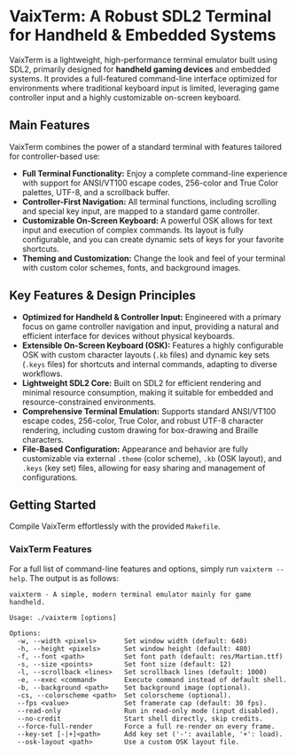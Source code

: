 # VaixTerm: A Robust SDL2 Terminal for Handheld & Embedded Systems

VaixTerm is a lightweight, high-performance terminal emulator built using SDL2, primarily designed for **handheld gaming devices** and embedded systems. It provides a full-featured command-line interface optimized for environments where traditional keyboard input is limited, leveraging game controller input and a highly customizable on-screen keyboard.

## Main Features

VaixTerm combines the power of a standard terminal with features tailored for controller-based use:

- **Full Terminal Functionality:** Enjoy a complete command-line experience with support for ANSI/VT100 escape codes, 256-color and True Color palettes, UTF-8, and a scrollback buffer.
- **Controller-First Navigation:** All terminal functions, including scrolling and special key input, are mapped to a standard game controller.
- **Customizable On-Screen Keyboard:** A powerful OSK allows for text input and execution of complex commands. Its layout is fully configurable, and you can create dynamic sets of keys for your favorite shortcuts.
- **Theming and Customization:** Change the look and feel of your terminal with custom color schemes, fonts, and background images.

## Key Features & Design Principles

*   **Optimized for Handheld & Controller Input:** Engineered with a primary focus on game controller navigation and input, providing a natural and efficient interface for devices without physical keyboards.
*   **Extensible On-Screen Keyboard (OSK):** Features a highly configurable OSK with custom character layouts (`.kb` files) and dynamic key sets (`.keys` files) for shortcuts and internal commands, adapting to diverse workflows.
*   **Lightweight SDL2 Core:** Built on SDL2 for efficient rendering and minimal resource consumption, making it suitable for embedded and resource-constrained environments.
*   **Comprehensive Terminal Emulation:** Supports standard ANSI/VT100 escape codes, 256-color, True Color, and robust UTF-8 character rendering, including custom drawing for box-drawing and Braille characters.
*   **File-Based Configuration:** Appearance and behavior are fully customizable via external `.theme` (color scheme), `.kb` (OSK layout), and `.keys` (key set) files, allowing for easy sharing and management of configurations.

## Getting Started

Compile VaixTerm effortlessly with the provided `Makefile`.

### VaixTerm Features

For a full list of command-line features and options, simply run `vaixterm --help`. The output is as follows:

```
vaixterm - A simple, modern terminal emulator mainly for game handheld.

Usage: ./vaixterm [options]

Options:
  -w, --width <pixels>       Set window width (default: 640)
  -h, --height <pixels>      Set window height (default: 480)
  -f, --font <path>          Set font path (default: res/Martian.ttf)
  -s, --size <points>        Set font size (default: 12)
  -l, --scrollback <lines>   Set scrollback lines (default: 1000)
  -e, --exec <command>       Execute command instead of default shell.
  -b, --background <path>    Set background image (optional).
  -cs, --colorscheme <path>  Set colorscheme (optional).
  --fps <value>              Set framerate cap (default: 30 fps).
  --read-only                Run in read-only mode (input disabled).
  --no-credit                Start shell directly, skip credits.
  --force-full-render        Force a full re-render on every frame.
  --key-set [-|+]<path>      Add key set ('-': available, '+': load).
  --osk-layout <path>        Use a custom OSK layout file.
```